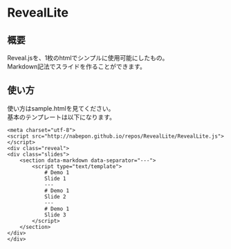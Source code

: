 RevealLite
===========

## 概要
Reveal.jsを、1枚のhtmlでシンプルに使用可能にしたもの。  
Markdown記法でスライドを作ることができます。  

## 使い方
使い方はsample.htmlを見てください。  
基本のテンプレートは以下になります。  

```
<meta charset="utf-8">
<script src="http://nabepon.github.io/repos/RevealLite/RevealLite.js"></script>
<div class="reveal">
<div class="slides">
    <section data-markdown data-separator="---">
        <script type="text/template">
            # Demo 1
            Slide 1
            ---
            # Demo 1
            Slide 2
            ---
            # Demo 1
            Slide 3
        </script>
    </section>
</div>
</div>
```